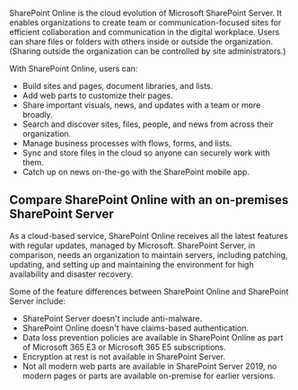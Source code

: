SharePoint Online is the cloud evolution of Microsoft SharePoint Server. It enables organizations to create team or communication-focused sites for efficient collaboration and communication in the digital workplace. Users can share files or folders with others inside or outside the organization. (Sharing outside the organization can be controlled by site administrators.) 

With SharePoint Online, users can:  
- Build sites and pages, document libraries, and lists. 
- Add web parts to customize their pages. 
- Share important visuals, news, and updates with a team or more broadly. 
- Search and discover sites, files, people, and news from across their organization. 
- Manage business processes with flows, forms, and lists. 
- Sync and store files in the cloud so anyone can securely work with them. 
- Catch up on news on-the-go with the SharePoint mobile app. 

## Compare SharePoint Online with an on-premises SharePoint Server
As a cloud-based service, SharePoint Online receives all the latest features with regular updates, managed by Microsoft. SharePoint Server, in comparison, needs an organization to maintain servers, including patching, updating, and setting up and maintaining the environment for high availability and disaster recovery. 

Some of the feature differences between SharePoint Online and SharePoint Server include:  
- SharePoint Server doesn't include anti-malware. 
- SharePoint Online doesn't have claims-based authentication. 
- Data loss prevention policies are available in SharePoint Online as part of Microsoft 365 E3 or Microsoft 365 E5 subscriptions.  
- Encryption at rest is not available in SharePoint Server.
- Not all modern web parts are available in SharePoint Server 2019, no modern pages or parts are available on-premise for earlier versions.
